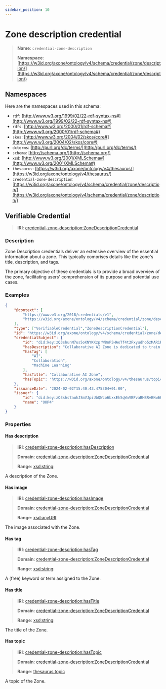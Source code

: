 ```yaml
---
sidebar_position: 10
---
```

[//]: # (This file is auto-generated. Please do not modify it yourself.)

# Zone description credential

> **Name**: `credential-zone-description`
>
> **Namespace**: [https://w3id.org/axone/ontology/v4/schema/credential/zone/description/](https://w3id.org/axone/ontology/v4/schema/credential/zone/description/)

## Namespaces

Here are the namespaces used in this schema:

- `rdf`: [http://www.w3.org/1999/02/22-rdf-syntax-ns#](http://www.w3.org/1999/02/22-rdf-syntax-ns#)
- `rdfs`: [http://www.w3.org/2000/01/rdf-schema#](http://www.w3.org/2000/01/rdf-schema#)
- `skos`: [http://www.w3.org/2004/02/skos/core#](http://www.w3.org/2004/02/skos/core#)
- `dcterms`: [http://purl.org/dc/terms/](http://purl.org/dc/terms/)
- `schema`: [http://schema.org/](http://schema.org/)
- `xsd`: [http://www.w3.org/2001/XMLSchema#](http://www.w3.org/2001/XMLSchema#)
- `thesaurus`: [https://w3id.org/axone/ontology/v4/thesaurus/](https://w3id.org/axone/ontology/v4/thesaurus/)
- `credential-zone-description`: [https://w3id.org/axone/ontology/v4/schema/credential/zone/description/](https://w3id.org/axone/ontology/v4/schema/credential/zone/description/)

## Verifiable Credential

> **IRI**: [credential-zone-description:ZoneDescriptionCredential](https://w3id.org/axone/ontology/v4/schema/credential/zone/description/ZoneDescriptionCredential)

### Description

Zone Description credentials deliver an extensive overview of the essential information about a zone. This typically comprises details like the zone's title, description, and tags.

The primary objective of these credentials is to provide a broad overview of the zone, facilitating users' comprehension of its purpose and potential use cases.

### Examples

```json title="collab-ai-zone-description.jsonld"
{
    "@context": [
        "https://www.w3.org/2018/credentials/v1",
        "https://w3id.org/axone/ontology/v4/schema/credential/zone/description/"
    ],
    "type": ["VerifiableCredential","ZoneDescriptionCredential"],
    "id": "https://w3id.org/axone/ontology/v4/schema/credential/zone/description/7f547e63-ceb8-4ff3-8e2e-7a4278d97b8e",
    "credentialSubject": {
        "id": "did:key:zQ3shunN7us5oKNYKKzprW8nP5HAoTf4t2Fxyudho5zMAR1PQ",
        "hasDescription": "Collaborative AI Zone is dedicated to train AI models in a collaborative and open way.",
        "hasTag": [
            "AI",
            "Collaboration",
            "Machine Learning"
        ],
        "hasTitle": "Collaborative AI Zone",
        "hasTopic": "https://w3id.org/axone/ontology/v4/thesaurus/topic/other"
    },
    "issuanceDate": "2024-02-02T15:40:43.475304+01:00",
    "issuer": {
        "id": "did:key:zQ3shs7auhJSmVJpiUbQWco6bxxEhSqWnVEPvaBHBRvBKw6Q3",
        "name": "OKP4"
    }
}

```

### Properties

#### Has description
>
> **IRI**: [credential-zone-description:hasDescription](https://w3id.org/axone/ontology/v4/schema/credential/zone/description/hasDescription)
>
> **Domain**:&nbsp;[credential-zone-description:ZoneDescriptionCredential](https://w3id.org/axone/ontology/v4/schema/credential/zone/description/ZoneDescriptionCredential)
>
> **Range**:&nbsp;[xsd:string](http://www.w3.org/2001/XMLSchema#string)

A description of the Zone.

#### Has image
>
> **IRI**: [credential-zone-description:hasImage](https://w3id.org/axone/ontology/v4/schema/credential/zone/description/hasImage)
>
> **Domain**:&nbsp;[credential-zone-description:ZoneDescriptionCredential](https://w3id.org/axone/ontology/v4/schema/credential/zone/description/ZoneDescriptionCredential)
>
> **Range**:&nbsp;[xsd:anyURI](http://www.w3.org/2001/XMLSchema#anyURI)

The image associated with the Zone.

#### Has tag
>
> **IRI**: [credential-zone-description:hasTag](https://w3id.org/axone/ontology/v4/schema/credential/zone/description/hasTag)
>
> **Domain**:&nbsp;[credential-zone-description:ZoneDescriptionCredential](https://w3id.org/axone/ontology/v4/schema/credential/zone/description/ZoneDescriptionCredential)
>
> **Range**:&nbsp;[xsd:string](http://www.w3.org/2001/XMLSchema#string)

A (free) keyword or term assigned to the Zone.

#### Has title
>
> **IRI**: [credential-zone-description:hasTitle](https://w3id.org/axone/ontology/v4/schema/credential/zone/description/hasTitle)
>
> **Domain**:&nbsp;[credential-zone-description:ZoneDescriptionCredential](https://w3id.org/axone/ontology/v4/schema/credential/zone/description/ZoneDescriptionCredential)
>
> **Range**:&nbsp;[xsd:string](http://www.w3.org/2001/XMLSchema#string)

The title of the Zone.

#### Has topic
>
> **IRI**: [credential-zone-description:hasTopic](https://w3id.org/axone/ontology/v4/schema/credential/zone/description/hasTopic)
>
> **Domain**:&nbsp;[credential-zone-description:ZoneDescriptionCredential](https://w3id.org/axone/ontology/v4/schema/credential/zone/description/ZoneDescriptionCredential)
>
> **Range**:&nbsp;[thesaurus:topic](https://w3id.org/axone/ontology/v4/thesaurus/topic)

A topic of the Zone.
